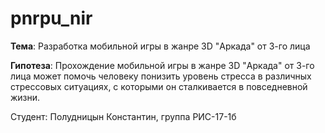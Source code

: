 # pnrpu_nir

**Тема**: Разработка мобильной игры в жанре 3D "Аркада" от 3-го лица

**Гипотеза**: Прохождение мобильной игры в жанре 3D "Аркада" от 3-го лица может помочь человеку понизить уровень стресса в различных стрессовых ситуациях, с которыми он сталкивается в повседневной жизни.

Студент: Полудницын Константин, группа РИС-17-1б
